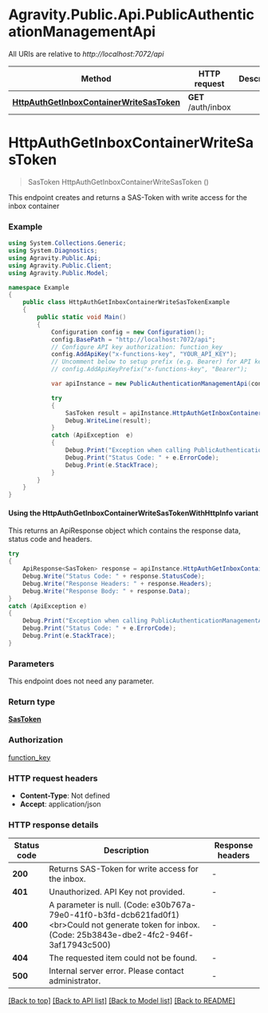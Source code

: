 # Agravity.Public.Api.PublicAuthenticationManagementApi

All URIs are relative to *http://localhost:7072/api*

| Method | HTTP request | Description |
|--------|--------------|-------------|
| [**HttpAuthGetInboxContainerWriteSasToken**](PublicAuthenticationManagementApi.md#httpauthgetinboxcontainerwritesastoken) | **GET** /auth/inbox |  |

<a name="httpauthgetinboxcontainerwritesastoken"></a>
# **HttpAuthGetInboxContainerWriteSasToken**
> SasToken HttpAuthGetInboxContainerWriteSasToken ()



This endpoint creates and returns a SAS-Token with write access for the inbox container

### Example
```csharp
using System.Collections.Generic;
using System.Diagnostics;
using Agravity.Public.Api;
using Agravity.Public.Client;
using Agravity.Public.Model;

namespace Example
{
    public class HttpAuthGetInboxContainerWriteSasTokenExample
    {
        public static void Main()
        {
            Configuration config = new Configuration();
            config.BasePath = "http://localhost:7072/api";
            // Configure API key authorization: function_key
            config.AddApiKey("x-functions-key", "YOUR_API_KEY");
            // Uncomment below to setup prefix (e.g. Bearer) for API key, if needed
            // config.AddApiKeyPrefix("x-functions-key", "Bearer");

            var apiInstance = new PublicAuthenticationManagementApi(config);

            try
            {
                SasToken result = apiInstance.HttpAuthGetInboxContainerWriteSasToken();
                Debug.WriteLine(result);
            }
            catch (ApiException  e)
            {
                Debug.Print("Exception when calling PublicAuthenticationManagementApi.HttpAuthGetInboxContainerWriteSasToken: " + e.Message);
                Debug.Print("Status Code: " + e.ErrorCode);
                Debug.Print(e.StackTrace);
            }
        }
    }
}
```

#### Using the HttpAuthGetInboxContainerWriteSasTokenWithHttpInfo variant
This returns an ApiResponse object which contains the response data, status code and headers.

```csharp
try
{
    ApiResponse<SasToken> response = apiInstance.HttpAuthGetInboxContainerWriteSasTokenWithHttpInfo();
    Debug.Write("Status Code: " + response.StatusCode);
    Debug.Write("Response Headers: " + response.Headers);
    Debug.Write("Response Body: " + response.Data);
}
catch (ApiException e)
{
    Debug.Print("Exception when calling PublicAuthenticationManagementApi.HttpAuthGetInboxContainerWriteSasTokenWithHttpInfo: " + e.Message);
    Debug.Print("Status Code: " + e.ErrorCode);
    Debug.Print(e.StackTrace);
}
```

### Parameters
This endpoint does not need any parameter.
### Return type

[**SasToken**](SasToken.md)

### Authorization

[function_key](../README.md#function_key)

### HTTP request headers

 - **Content-Type**: Not defined
 - **Accept**: application/json


### HTTP response details
| Status code | Description | Response headers |
|-------------|-------------|------------------|
| **200** | Returns SAS-Token for write access for the inbox. |  -  |
| **401** | Unauthorized. API Key not provided. |  -  |
| **400** | A parameter is null. (Code: e30b767a-79e0-41f0-b3fd-dcb621fad0f1)&lt;br&gt;Could not generate token for inbox. (Code: 25b3843e-dbe2-4fc2-946f-3af17943c500) |  -  |
| **404** | The requested item could not be found. |  -  |
| **500** | Internal server error. Please contact administrator. |  -  |

[[Back to top]](#) [[Back to API list]](../README.md#documentation-for-api-endpoints) [[Back to Model list]](../README.md#documentation-for-models) [[Back to README]](../README.md)

